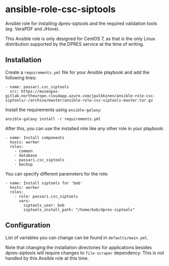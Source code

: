 ansible-role-csc-siptools
=========================

Ansible role for installing dpres-siptools and the required validation tools (eg. VeraPDF and JHove).

This Ansible role is only designed for CentOS 7, as that is the only Linux distribution supported by the DPRES service at the time of writing.

Installation
------------

Create a `requirements.yml` file for your Ansible playbook and add the following lines:

```
- name: passari.csc_siptools
  src: https://museopas-gitlab.northeurope.cloudapp.azure.com/jpulkkinen/ansible-role-csc-siptools/-/archive/master/ansible-role-csc-siptools-master.tar.gz
```

Install the requirements using `ansible-galaxy`:

```
ansible-galaxy install -r requirements.yml
```

After this, you can use the installed role like any other role in your playbook:

```
- name: Install components
  hosts: worker
  roles:
    - common
    - database
    - passari.csc_siptools
    - backup
```

You can specify different parameters for the role:

```
- name: Install siptools for 'bob'
  hosts: worker
  roles:
    - role: passari.csc_siptools
      vars:
        siptools_user: bob
        siptools_install_path: "/home/bob/dpres-siptools"
```

Configuration
-------------

List of variables you can change can be found in `defaults/main.yml`.

Note that changing the installation directories for applications besides dpres-siptools will require changes to `file-scraper` dependency. This is not handled by this Ansible role at this time.
